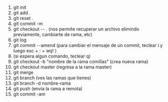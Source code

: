 1. git init
2. git add .
3. git reset .
4. git commit -m 
5. git checkout -- . (nos permite recuperar un archivo elimindo previamente, cambiarte de rama, etc)
6. git log
7. git commit --amend (para cambiar el mensaje de un commit, teclear i y luego esc + : + wq!  )
8. (si espera algun comando, teclear q)
9. git checkout -b "nombre de la rama comillas" (crea nueva rama)
10. git checkout master (regresa a la rama master)
11. git merge
12. git branch (ves las ramas que tienes)
13. git branch -d nombre-rama
14. git push (envia la rama a remota)
15. git commit -am
